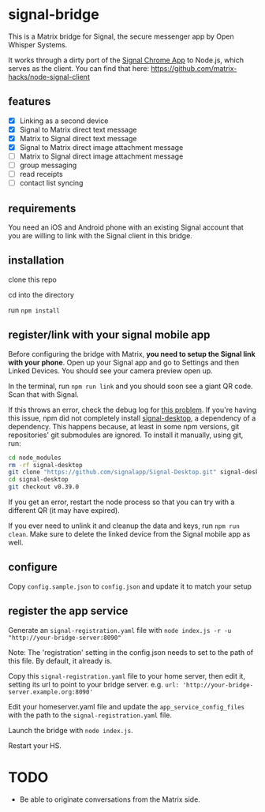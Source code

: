 # signal-bridge

This is a Matrix bridge for Signal, the secure messenger app by Open Whisper Systems.

It works through a dirty port of the [Signal Chrome App](https://github.com/WhisperSystems/Signal-Desktop) to Node.js, which serves as the client. You can find that here: https://github.com/matrix-hacks/node-signal-client

## features

- [x] Linking as a second device
- [x] Signal to Matrix direct text message
- [x] Matrix to Signal direct text message
- [x] Signal to Matrix direct image attachment message
- [ ] Matrix to Signal direct image attachment message
- [ ] group messaging
- [ ] read receipts
- [ ] contact list syncing

## requirements

You need an iOS and Android phone with an existing Signal account that you are willing to link with the Signal client in this bridge.

## installation

clone this repo

cd into the directory

run `npm install`

## register/link with your signal mobile app

Before configuring the bridge with Matrix, **you need to setup the Signal link with your phone**.
Open up your Signal app and go to Settings and then Linked Devices.
You should see your camera preview open up.

In the terminal, run `npm run link` and you should soon see a giant QR code. Scan that with Signal.

If this throws an error, check the debug log for [this problem](https://github.com/matrix-hacks/matrix-puppet-signal/issues/8). If you're having this issue, npm did not completely install [signal-desktop](https://github.com/signalapp/Signal-Desktop), a dependency of a dependency. This happens because, at least in some npm versions, git repositories' git submodules are ignored. To install it manually, using git, run:
```bash
cd node_modules
rm -rf signal-desktop
git clone "https://github.com/signalapp/Signal-Desktop.git" signal-desktop
cd signal-desktop
git checkout v0.39.0
```

If you get an error, restart the node process so that you can try with a different QR (it may have expired).

If you ever need to unlink it and cleanup the data and keys, run `npm run clean`.
Make sure to delete the linked device from the Signal mobile app as well.

## configure

Copy `config.sample.json` to `config.json` and update it to match your setup

## register the app service

Generate an `signal-registration.yaml` file with `node index.js -r -u "http://your-bridge-server:8090"`

Note: The 'registration' setting in the config.json needs to set to the path of this file. By default, it already is.

Copy this `signal-registration.yaml` file to your home server, then edit it, setting its url to point to your bridge server. e.g. `url: 'http://your-bridge-server.example.org:8090'`

Edit your homeserver.yaml file and update the `app_service_config_files` with the path to the `signal-registration.yaml` file.

Launch the bridge with ```node index.js```.

Restart your HS.

# TODO
* Be able to originate conversations from the Matrix side.
